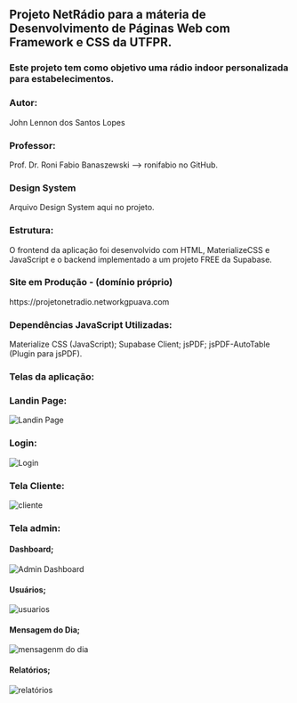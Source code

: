 <h2> Projeto NetRádio para a máteria de Desenvolvimento de Páginas Web com Framework e CSS da UTFPR. </h2>
<h3>Este projeto tem como objetivo uma rádio indoor personalizada para estabelecimentos.</h3>

<h3>Autor:</h3> 
John Lennon dos Santos Lopes

<h3>Professor:</h3> 
Prof. Dr. Roni Fabio Banaszewski --> ronifabio no GitHub.

<h3>Design System</h3>
Arquivo Design System aqui no projeto.

<h3>Estrutura:</h3>
O frontend da aplicação foi desenvolvido com HTML, MaterializeCSS e JavaScript e o backend implementado a um projeto FREE da Supabase.


<h3>Site em Produção - (domínio próprio)</h3> 
https://projetonetradio.networkgpuava.com


<h3>Dependências JavaScript Utilizadas:</h3> 
Materialize CSS (JavaScript);
Supabase Client;
jsPDF;
jsPDF-AutoTable (Plugin para jsPDF).


<h3>Telas da aplicação:</h3>

<h3>Landin Page:</h3>

![Landin Page](https://github.com/user-attachments/assets/0a6ae5c6-fa7b-4662-939e-c0f3e7aacba7)

<h3>Login:</h3>

![Login](https://github.com/user-attachments/assets/912da25e-2c4b-4340-9f2e-c88f05c980eb)

<h3>Tela Cliente:</h3>

![cliente](https://github.com/user-attachments/assets/5f0ca00e-8e49-43c2-bc6e-2166d37732d8)

<h3>Tela admin:</h3>

<h4>Dashboard;</h4>

![Admin Dashboard](https://github.com/user-attachments/assets/5521ddce-6253-4aea-b461-4162f2ca4483)

<h4>Usuários;</h4>

![usuarios](https://github.com/user-attachments/assets/5cda77a7-b5c7-4c70-b4e9-a73c895a31f8)

<h4>Mensagem do Dia;</h4>

![mensagenm do dia](https://github.com/user-attachments/assets/1884f460-8234-4903-ad7e-b3ae7062db05)

<h4>Relatórios;</h4>

![relatórios](https://github.com/user-attachments/assets/47593cf0-ae23-415b-86b2-1ffd4417f9a9)






